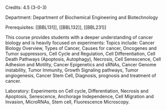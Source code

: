 Credits: 4.5 (3-0-3)

Department: Department of Biochemical Engineering and Biotechnology

Prerequisites: [[BBL131]], [[BBL132]], [[BBL231]]

This course provides students with a deeper understanding of cancer biology and is heavily focused on experiments: Topics include: Cancer Biology Overview, Types of Cancer, Causes for cancer, Oncogenes and Tumor suppressors, Cell Cycle and Regulation, Cell Differentiation, Cell Death Pathways (Apoptosis, Autophagy), Necrosis, Cell Senescence, Cell Adhesion and Motility, Cancer Epigenetics and sRNAs, Cancer Genome instability, Tumor Immunity, Growth Signaling pathways, Tumor angiogenesis, Cancer Stem Cell, Diagnosis, prognosis and treatment of cancer.

Laboratory: Experiments on Cell cycle, Differentiation, Necrosis and Apoptosis, Senescence, Anchorage Independence, Cell Migration and Invasion, MicroRNAs, Stem cell, Fluorescence Microscopy.
